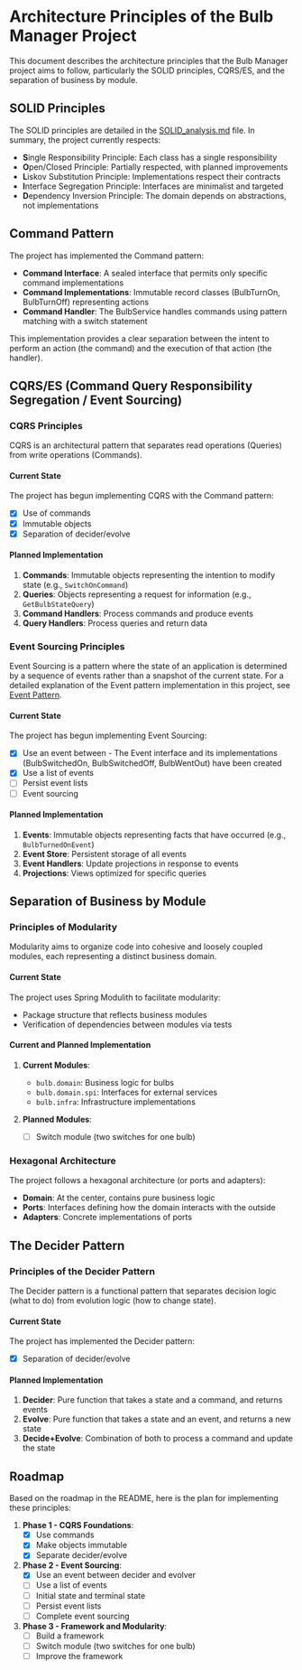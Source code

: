 # Architecture Principles of the Bulb Manager Project

This document describes the architecture principles that the Bulb Manager project aims to follow, particularly the SOLID principles, CQRS/ES, and the separation of business by module.

## SOLID Principles

The SOLID principles are detailed in the [SOLID_analysis.md](SOLID_analysis.md) file. In summary, the project currently respects:

- **S**ingle Responsibility Principle: Each class has a single responsibility
- **O**pen/Closed Principle: Partially respected, with planned improvements
- **L**iskov Substitution Principle: Implementations respect their contracts
- **I**nterface Segregation Principle: Interfaces are minimalist and targeted
- **D**ependency Inversion Principle: The domain depends on abstractions, not implementations

## Command Pattern

The project has implemented the Command pattern:

- **Command Interface**: A sealed interface that permits only specific command implementations
- **Command Implementations**: Immutable record classes (BulbTurnOn, BulbTurnOff) representing actions
- **Command Handler**: The BulbService handles commands using pattern matching with a switch statement

This implementation provides a clear separation between the intent to perform an action (the command) and the execution of that action (the handler).

## CQRS/ES (Command Query Responsibility Segregation / Event Sourcing)

### CQRS Principles

CQRS is an architectural pattern that separates read operations (Queries) from write operations (Commands).

#### Current State

The project has begun implementing CQRS with the Command pattern:

- [X] Use of commands
- [X] Immutable objects
- [X] Separation of decider/evolve

#### Planned Implementation

1. **Commands**: Immutable objects representing the intention to modify state (e.g., `SwitchOnCommand`)
2. **Queries**: Objects representing a request for information (e.g., `GetBulbStateQuery`)
3. **Command Handlers**: Process commands and produce events
4. **Query Handlers**: Process queries and return data

### Event Sourcing Principles

Event Sourcing is a pattern where the state of an application is determined by a sequence of events rather than a snapshot of the current state. For a detailed explanation of the Event pattern implementation in this project, see [Event Pattern](event_pattern.md).

#### Current State

The project has begun implementing Event Sourcing:

- [X] Use an event between - The Event interface and its implementations (BulbSwitchedOn, BulbSwitchedOff, BulbWentOut) have been created
- [X] Use a list of events
- [ ] Persist event lists
- [ ] Event sourcing

#### Planned Implementation

1. **Events**: Immutable objects representing facts that have occurred (e.g., `BulbTurnedOnEvent`)
2. **Event Store**: Persistent storage of all events
3. **Event Handlers**: Update projections in response to events
4. **Projections**: Views optimized for specific queries

## Separation of Business by Module

### Principles of Modularity

Modularity aims to organize code into cohesive and loosely coupled modules, each representing a distinct business domain.

#### Current State

The project uses Spring Modulith to facilitate modularity:

- Package structure that reflects business modules
- Verification of dependencies between modules via tests

#### Current and Planned Implementation

1. **Current Modules**:
    - `bulb.domain`: Business logic for bulbs
    - `bulb.domain.spi`: Interfaces for external services
    - `bulb.infra`: Infrastructure implementations

2. **Planned Modules**:
    - [ ] Switch module (two switches for one bulb)

### Hexagonal Architecture

The project follows a hexagonal architecture (or ports and adapters):

- **Domain**: At the center, contains pure business logic
- **Ports**: Interfaces defining how the domain interacts with the outside
- **Adapters**: Concrete implementations of ports

## The Decider Pattern

### Principles of the Decider Pattern

The Decider pattern is a functional pattern that separates decision logic (what to do) from evolution logic (how to change state).

#### Current State

The project has implemented the Decider pattern:

- [X] Separation of decider/evolve

#### Planned Implementation

1. **Decider**: Pure function that takes a state and a command, and returns events
2. **Evolve**: Pure function that takes a state and an event, and returns a new state
3. **Decide+Evolve**: Combination of both to process a command and update the state

## Roadmap

Based on the roadmap in the README, here is the plan for implementing these principles:

1. **Phase 1 - CQRS Foundations**:
    - [X] Use commands
    - [X] Make objects immutable
    - [X] Separate decider/evolve

2. **Phase 2 - Event Sourcing**:
    - [X] Use an event between decider and evolver
    - [ ] Use a list of events
    - [ ] Initial state and terminal state
    - [ ] Persist event lists
    - [ ] Complete event sourcing

3. **Phase 3 - Framework and Modularity**:
    - [ ] Build a framework
    - [ ] Switch module (two switches for one bulb)
    - [ ] Improve the framework

